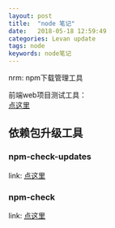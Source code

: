```yaml
---
layout: post  
title:  "node 笔记"  
date:   2018-05-18 12:59:49 
categories: Levan update  
tags: node  
keywords: node笔记
---
```


nrm: npm下载管理工具  

前端web项目测试工具：  
[点这里](https://docs.cypress.io/guides/getting-started/installing-cypress.html#Continuous-Integration)

<!--more -->

## 依赖包升级工具

### npm-check-updates

link: [点这里](https://github.com/tjunnone/npm-check-updates)

### npm-check

link: [点这里](https://github.com/dylang/npm-check)
